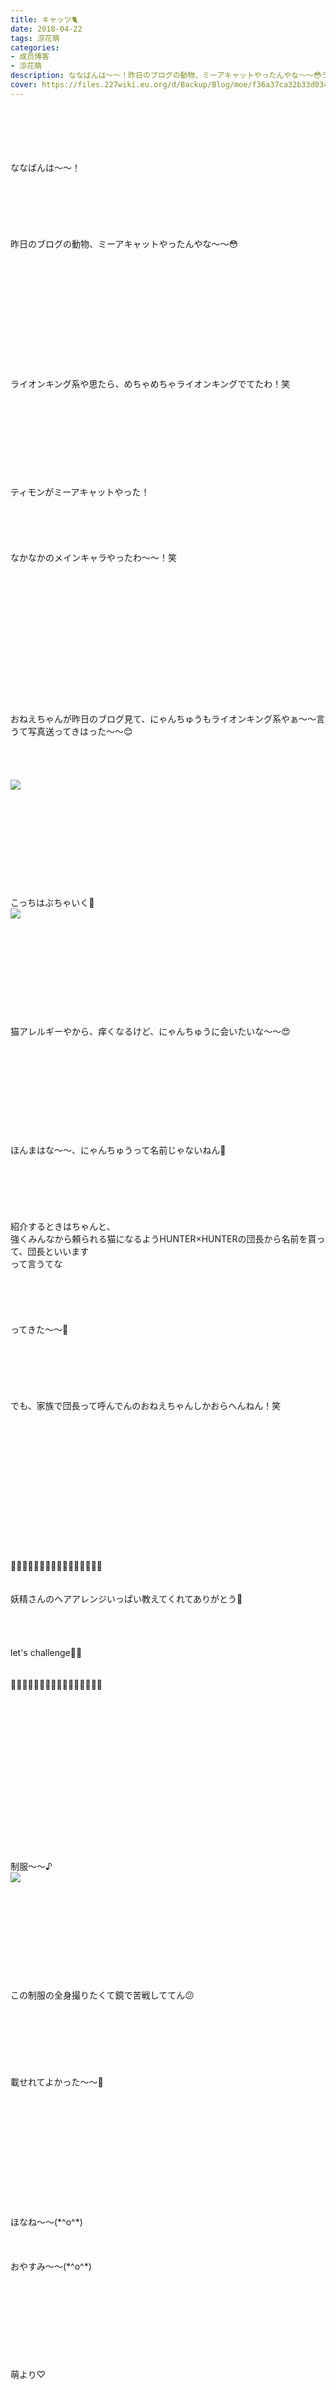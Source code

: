 ```yaml
---
title: キャッツ🐈
date: 2018-04-22
tags: 涼花萌
categories: 
- 成员博客
- 涼花萌
description: ななばんは〜〜！昨日のブログの動物、ミーアキャットやったんやな〜〜😳ライオンキング系や思たら、めちゃめちゃライオンキングでてたわ！笑...
cover: https://files.227wiki.eu.org/d/Backup/Blog/moe/f36a37ca32b33d034c07c2ae6967c.jpg 
---
```

<div class="blog_detail__main">
<br/>
<br/>
<br/>
<br/>
<br/>
ななばんは〜〜！<br/>
<br/>
<br/>
<br/>
<br/>
<br/>
<br/>
昨日のブログの動物、ミーアキャットやったんやな〜〜😳<br/>
<br/>
<br/>
<br/>
<br/>
<br/>
<br/>
<br/>
<br/>
<br/>
<br/>
<br/>
<br/>
ライオンキング系や思たら、めちゃめちゃライオンキングでてたわ！笑<br/>
<br/>
<br/>
<br/>
<br/>
<br/>
<br/>
<br/>
<br/>
<br/>
ティモンがミーアキャットやった！<br/>
<br/>
<br/>
<br/>
<br/>
<br/>
なかなかのメインキャラやったわ〜〜！笑<br/>
<br/>
<br/>
<br/>
<br/>
<br/>
<br/>
<br/>
<br/>
<br/>
<br/>
<br/>
<br/>
<br/>
<br/>
おねえちゃんが昨日のブログ見て、にゃんちゅうもライオンキング系やぁ〜〜言うて写真送ってきはった〜〜😊<br/>
<br/>
<br/>
<br/>
<br/>
<img src="https://files.227wiki.eu.org/d/Backup/Blog/moe/f36a37ca32b33d034c07c2ae6967c.jpg"><br/>
<br/>
<br/>
<br/>
<br/>
<br/>
<br/>
<br/>
<br/>
<br/>
<br/>
こっちはぶちゃいく💓<br/>
<img src="https://files.227wiki.eu.org/d/Backup/Blog/moe/f36a37ca32b33d034c07c2ae6967c-01.jpg"><br/>
<br/>
<br/>
<br/>
<br/>
<br/>
<br/>
<br/>
<br/>
<br/>
<br/>
猫アレルギーやから、痒くなるけど、にゃんちゅうに会いたいな〜〜😍<br/>
<br/>
<br/>
<br/>
<br/>
<br/>
<br/>
<br/>
<br/>
<br/>
<br/>
ほんまはな〜〜、にゃんちゅうって名前じゃないねん🙈<br/>
<br/>
<br/>
<br/>
<br/>
<br/>
<br/>
紹介するときはちゃんと、<br/>
強くみんなから頼られる猫になるようHUNTER×HUNTERの団長から名前を貰って、団長といいます<br/>
って言うてな<br/>
<br/>
<br/>
<br/>
<br/>
<br/>
ってきた〜〜🙈<br/>
<br/>
<br/>
<br/>
<br/>
<br/>
<br/>
でも、家族で団長って呼んでんのおねえちゃんしかおらへんねん！笑<br/>
<br/>
<br/>
<br/>
<br/>
<br/>
<br/>
<br/>
<br/>
<br/>
<br/>
<br/>
<br/>
<br/>
<br/>
🌸🌸🌸🌸🌸🌸🌸🌸🌸🌸🌸🌸🌸🌸🌸🌸<br/>
<br/>
<br/>
妖精さんのヘアアレンジいっぱい教えてくれてありがとう💓<br/>
<br/>
<br/>
<br/>
<br/>
let's challenge💪🏻<br/>
<br/>
<br/>
🌸🌸🌸🌸🌸🌸🌸🌸🌸🌸🌸🌸🌸🌸🌸🌸<br/>
<br/>
<br/>
<br/>
<br/>
<br/>
<br/>
<br/>
<br/>
<br/>
<br/>
<br/>
<br/>
<br/>
<br/>
<br/>
<br/>
制服〜〜♪<br/>
<img src="https://files.227wiki.eu.org/d/Backup/Blog/moe/f36a37ca32b33d034c07c2ae6967c-02.jpg"><br/>
<br/>
<br/>
<br/>
<br/>
<br/>
<br/>
<br/>
<br/>
<br/>
<br/>
この制服の全身撮りたくて鏡で苦戦しててん😕<br/>
<br/>
<br/>
<br/>
<br/>
<br/>
<br/>
<br/>
載せれてよかった〜〜🤗<br/>
<br/>
<br/>
<br/>
<br/>
<br/>
<br/>
<br/>
<br/>
<br/>
<br/>
<br/>
<br/>
ほなね〜〜(*^o^*)<br/>
<br/>
<br/>
<br/>
おやすみ〜〜(*^o^*)<br/>
<br/>
<br/>
<br/>
<br/>
<br/>
<br/>
<br/>
<br/>
<br/>
萌より♡
<!--twitter-->

<!--//twitter-->
</img></img></img></div>